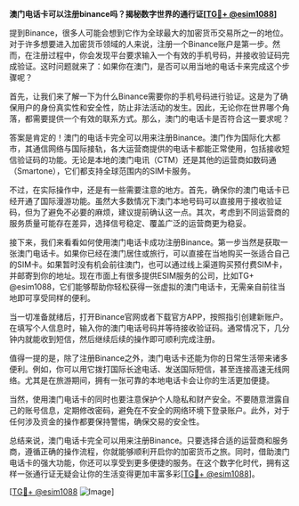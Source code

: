 **澳门电话卡可以注册binance吗？揭秘数字世界的通行证[[TG💪+ @esim1088](https://t.me/s/esim1088)]**

提到Binance，很多人可能会想到它作为全球最大的加密货币交易所之一的地位。对于许多想要进入加密货币领域的人来说，注册一个Binance账户是第一步。然而，在注册过程中，你会发现平台要求输入一个有效的手机号码，并接收验证码完成验证。这时问题就来了：如果你在澳门，是否可以用当地的电话卡来完成这个步骤呢？

首先，让我们来了解一下为什么Binance需要你的手机号码进行验证。这是为了确保用户的身份真实性和安全性，防止非法活动的发生。因此，无论你在世界哪个角落，都需要提供一个有效的联系方式。那么，澳门的电话卡是否符合这一要求呢？

答案是肯定的！澳门的电话卡完全可以用来注册Binance。澳门作为国际化大都市，其通信网络与国际接轨，各大运营商提供的电话卡都能正常使用，包括接收短信验证码的功能。无论是本地的澳门电讯（CTM）还是其他的运营商如数码通（Smartone），它们都支持全球范围内的SIM卡服务。

不过，在实际操作中，还是有一些需要注意的地方。首先，确保你的澳门电话卡已经开通了国际漫游功能。虽然大多数情况下澳门本地号码可以直接用于接收验证码，但为了避免不必要的麻烦，建议提前确认这一点。其次，考虑到不同运营商的服务质量可能存在差异，选择信号稳定、覆盖广泛的运营商更为稳妥。

接下来，我们来看看如何使用澳门电话卡成功注册Binance。第一步当然是获取一张澳门电话卡。如果你已经在澳门居住或旅行，可以直接在当地购买一张适合自己的SIM卡。如果暂时没有机会前往澳门，也可以通过线上渠道购买预付费SIM卡，并邮寄到你的地址。现在市面上有很多提供ESIM服务的公司，比如TG+ @esim1088，它们能够帮助你轻松获得一张虚拟的澳门电话卡，无需亲自前往当地即可享受同样的便利。

当一切准备就绪后，打开Binance官网或者下载官方APP，按照指引创建新账户。在填写个人信息时，输入你的澳门电话号码并等待接收验证码。通常情况下，几分钟内就能收到短信，然后继续后续的操作即可顺利完成注册。

值得一提的是，除了注册Binance之外，澳门电话卡还能为你的日常生活带来诸多便利。例如，你可以用它拨打国际长途电话、发送国际短信，甚至连接高速无线网络。尤其是在旅游期间，拥有一张可靠的本地电话卡会让你的生活更加便捷。

当然，使用澳门电话卡的同时也要注意保护个人隐私和财产安全。不要随意泄露自己的账号信息，定期修改密码，避免在不安全的网络环境下登录账户。此外，对于任何涉及资金的操作都要保持警惕，确保交易的安全性。

总结来说，澳门电话卡完全可以用来注册Binance。只要选择合适的运营商和服务商，遵循正确的操作流程，你就能够顺利开启你的加密货币之旅。同时，借助澳门电话卡的强大功能，你还可以享受到更多便捷的服务。在这个数字化时代，拥有这样一张通行证无疑会让你的生活变得更加丰富多彩[[TG💪+ @esim1088](https://t.me/s/esim1088)]。

[[TG💪+ @esim1088](https://t.me/s/esim1088) ![Image](https://i.postimg.cc/4NQfJmqS/Snipaste-2025-05-13-00-14-12.png)]